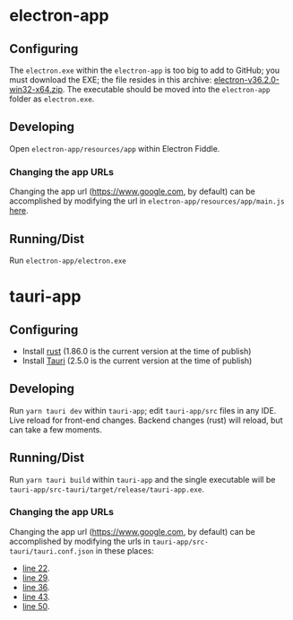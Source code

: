 # electron-app

## Configuring
The `electron.exe` within the `electron-app` is too big to add to GitHub; you must download the EXE; the file resides in this archive:
[electron-v36.2.0-win32-x64.zip](https://github.com/electron/electron/releases/download/v36.2.0/electron-v36.2.0-win32-x64.zip). The
executable should be moved into the `electron-app` folder as `electron.exe`.

## Developing
Open `electron-app/resources/app` within Electron Fiddle.

### Changing the app URLs
Changing the app url (https://www.google.com, by default) can be accomplished by modifying the url
in `electron-app/resources/app/main.js` [here](https://github.com/john-ciq/resource-comparison/blob/master/electron-app/resources/app/main.js#L32).

## Running/Dist
Run `electron-app/electron.exe`

# tauri-app

## Configuring
* Install [rust](https://www.rust-lang.org/tools/install) (1.86.0 is the current version at the time of publish)
* Install [Tauri](https://tauri.app/) (2.5.0 is the current version at the time of publish)

## Developing
Run `yarn tauri dev` within `tauri-app`; edit `tauri-app/src` files in any IDE. Live reload for front-end changes. Backend changes (rust) will reload, but can take a few moments.

## Running/Dist
Run `yarn tauri build` within `tauri-app` and the single executable will be `tauri-app/src-tauri/target/release/tauri-app.exe`.

### Changing the app URLs
Changing the app url (https://www.google.com, by default) can be accomplished by modifying the urls
in `tauri-app/src-tauri/tauri.conf.json` in these places:
* [line 22](https://github.com/john-ciq/resource-comparison/blob/master/tauri-app/src-tauri/tauri.conf.json#L22).
* [line 29](https://github.com/john-ciq/resource-comparison/blob/master/tauri-app/src-tauri/tauri.conf.json#L29).
* [line 36](https://github.com/john-ciq/resource-comparison/blob/master/tauri-app/src-tauri/tauri.conf.json#L36).
* [line 43](https://github.com/john-ciq/resource-comparison/blob/master/tauri-app/src-tauri/tauri.conf.json#L43).
* [line 50](https://github.com/john-ciq/resource-comparison/blob/master/tauri-app/src-tauri/tauri.conf.json#L50).
